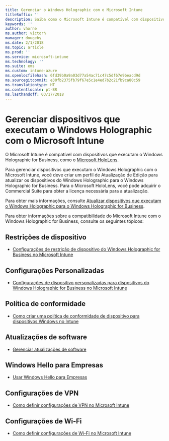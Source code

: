 ```yaml
---
title: Gerenciar o Windows Holographic com o Microsoft Intune
titleSuffix: ''
description: Saiba como o Microsoft Intune é compatível com dispositivos que executam o Windows Holographic for Business.
keywords: ''
author: vhorne
ms.author: victorh
manager: dougeby
ms.date: 2/1/2018
ms.topic: article
ms.prod: ''
ms.service: microsoft-intune
ms.technology: ''
ms.suite: ems
ms.custom: intune-azure
ms.openlocfilehash: 6fd39b0a9a03d77a54ac71c47c5df67e9beacd9d
ms.sourcegitcommit: e30fb2375fb79f67e5c1e4ed7b2c21fb9ca80c59
ms.translationtype: HT
ms.contentlocale: pt-BR
ms.lasthandoff: 03/17/2018
---
```

# <a name="manage-devices-running-windows-holographic-with-microsoft-intune"></a>Gerenciar dispositivos que executam o Windows Holographic com o Microsoft Intune


O Microsoft Intune é compatível com dispositivos que executam o Windows Holographic for Business, como o [Microsoft HoloLens](https://docs.microsoft.com/en-us/hololens/).

Para gerenciar dispositivos que executam o Windows Holographic com o Microsoft Intune, você deve criar um perfil de Atualização de Edição para atualizar os dispositivos do Windows Holographic para o Windows Holographic for Business. Para o Microsoft HoloLens, você pode adquirir o Commercial Suite para obter a licença necessária para a atualização.

Para obter mais informações, consulte [Atualizar dispositivos que executam o Windows Holographic para o Windows Holographic for Business](holographic-upgrade.md).

Para obter informações sobre a compatibilidade do Microsoft Intune com o Windows Holographic for Business, consulte os seguintes tópicos:

## <a name="device-restrictions"></a>Restrições de dispositivo
- [Configurações de restrição de dispositivo do Windows Holographic for Business no Microsoft Intune](device-restrictions-windows-holographic.md)

## <a name="custom-settings"></a>Configurações Personalizadas
- [Configurações de dispositivo personalizadas para dispositivos do Windows Holographic for Business no Microsoft Intune](custom-settings-windows-holographic.md)

## <a name="compliance-policy"></a>Política de conformidade
- [Como criar uma política de conformidade de dispositivo para dispositivos Windows no Intune](compliance-policy-create-windows.md)

## <a name="software-updates"></a>Atualizações de software
- [Gerenciar atualizações de software](windows-update-for-business-configure.md)

## <a name="windows-hello-for-business"></a>Windows Hello para Empresas
- [Usar Windows Hello para Empresas](windows-hello.md)

## <a name="vpn-settings"></a>Configurações de VPN
- [Como definir configurações de VPN no Microsoft Intune](vpn-settings-configure.md)

## <a name="wi-fi-settings"></a>Configurações de Wi-Fi
- [Como definir configurações de Wi-Fi no Microsoft Intune](wi-fi-settings-configure.md) 
 


